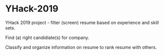 # YHack-2019
YHack 2019 project - filter (screen) resume based on experience and skill sets.

Find (a) right candidiate(s) for company.

Classify and organize information on resume to rank resume with others.
